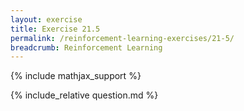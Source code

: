 ```yaml
---
layout: exercise
title: Exercise 21.5
permalink: /reinforcement-learning-exercises/21-5/
breadcrumb: Reinforcement Learning
---
```


{% include mathjax_support %}

<div><i class="arrow-up" data-chapter="reinforcement-learning-exercises" data-exercise="ex_5" data-rating="0"></i></div>
{% include_relative question.md %}
